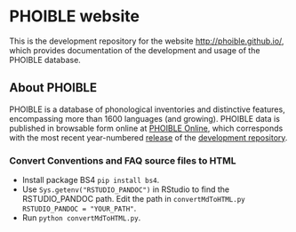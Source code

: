 # PHOIBLE website
This is the development repository for the website http://phoible.github.io/, which provides documentation of the development and usage of the PHOIBLE database.

## About PHOIBLE
PHOIBLE is a database of phonological inventories and distinctive features, encompassing more than 1600 languages (and growing). PHOIBLE data is published in browsable form online at [PHOIBLE Online](http://phoible.org), which corresponds with the most recent year-numbered [release](https://github.com/phoible/phoible/releases) of the [development repository](https://github.com/phoible/phoible).

### Convert Conventions and FAQ source files to HTML
- Install package BS4 `pip install bs4`.
- Use `Sys.getenv("RSTUDIO_PANDOC")` in RStudio to find the RSTUDIO_PANDOC path. Edit the path in `convertMdToHTML.py RSTUDIO_PANDOC = "YOUR_PATH"`.
- Run `python convertMdToHTML.py`.

